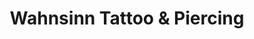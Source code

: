 ---
title: "Wahnsinn Tattoo & Piercing"
url: /hannover/wahnsinn-tattoo-und-piercing/
shop: Tattoo
---